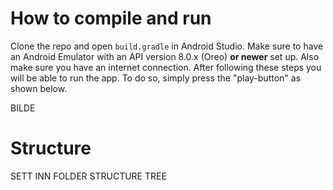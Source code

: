 # How to compile and run
Clone the repo and open `build.gradle` in Android Studio. Make sure to have an Android Emulator with an API version 8.0.x (Oreo) **or newer** set up. Also make sure you have an internet connection. After following these steps you will be able to run the app. To do so, simply press the "play-button" as shown below.

BILDE

# Structure 
SETT INN FOLDER STRUCTURE TREE
